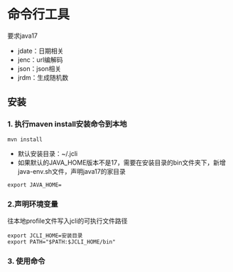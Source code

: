 # 命令行工具
要求java17
* jdate：日期相关
* jenc：url编解码
* json：json相关
* jrdm：生成随机数

## 安装
### 1. 执行maven install安装命令到本地
```shell
mvn install
```
* 默认安装目录：~/.jcli
* 如果默认的JAVA_HOME版本不是17，需要在安装目录的bin文件夹下，新增java-env.sh文件，声明java17的家目录
```shell
export JAVA_HOME=
```

### 2.声明环境变量

往本地profile文件写入jcli的可执行文件路径
```shell
export JCLI_HOME=安装目录
export PATH="$PATH:$JCLI_HOME/bin"
```

### 3. 使用命令

